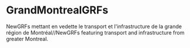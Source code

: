 # GrandMontrealGRFs
NewGRFs mettant en vedette le transport et l'infrastructure de la grande région de Montréal//NewGRFs featuring transport and infrastructure from greater Montreal.
